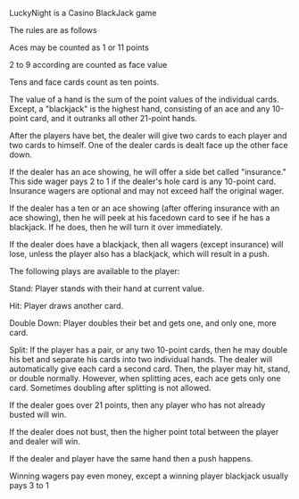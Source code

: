 LuckyNight is a Casino BlackJack game

The rules are as follows
 
Aces may be counted as 1 or 11 points

2 to 9 according are counted as face value

Tens and face cards count as ten points.

The value of a hand is the sum of the point values of the individual cards. Except, a "blackjack" is the highest hand, consisting of an ace and any 10-point card, and it outranks all other 21-point hands.

After the players have bet, the dealer will give two cards to each player and two cards to himself. One of the dealer cards is dealt face up the other face down. 

If the dealer has an ace showing, he will offer a side bet called "insurance." This side wager pays 2 to 1 if the dealer's hole card is any 10-point card. Insurance wagers are optional and may not exceed half the original wager. 

If the dealer has a ten or an ace showing (after offering insurance with an ace showing), then he will peek at his facedown card to see if he has a blackjack. If he does, then he will turn it over immediately. 

If the dealer does have a blackjack, then all wagers (except insurance) will lose, unless the player also has a blackjack, which will result in a push.

The following plays are available to the player: 

Stand: Player stands with their hand at current value. 

Hit: Player draws another card.

Double Down: Player doubles their bet and gets one, and only one, more card. 

Split: If the player has a pair, or any two 10-point cards, then he may double his bet and separate his cards into two individual hands. The dealer will automatically give each card a second card. Then, the player may hit, stand, or double normally. However, when splitting aces, each ace gets only one card. Sometimes doubling after splitting is not allowed.

If the dealer goes over 21 points, then any player who has not already busted will win. 

If the dealer does not bust, then the higher point total between the player and dealer will win.

If the dealer and player have the same hand then a push happens.

Winning wagers pay even money, except a winning player blackjack usually pays 3 to 1



